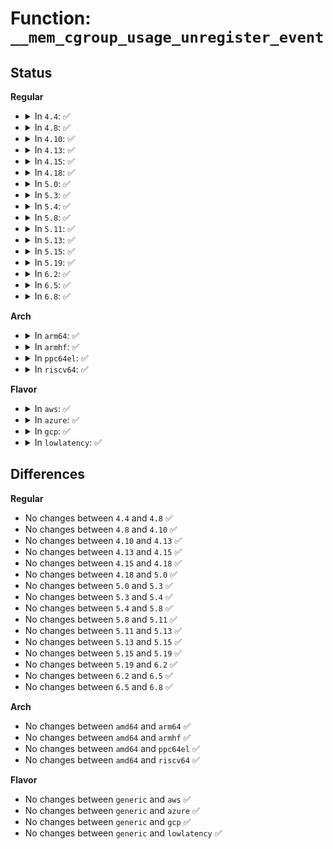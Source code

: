 # Function: <code>__mem_cgroup_usage_unregister_event</code>

## Status
<b>Regular</b>
<ul>
<li>
<details>
<summary>In <code>4.4</code>: ✅</summary>

```c
void __mem_cgroup_usage_unregister_event(struct mem_cgroup *memcg, struct eventfd_ctx *eventfd, enum res_type type);
```

**Collision:** Unique Static

**Inline:** No

**Transformation:** False

**Instances:**

```
In mm/memcontrol.c (ffffffff811fd9d0)
Location: mm/memcontrol.c:3461
Inline: False
Direct callers:
  - mm/memcontrol.c:memsw_cgroup_usage_unregister_event
  - mm/memcontrol.c:mem_cgroup_usage_unregister_event
```
**Symbols:**

```
ffffffff811fd9d0-ffffffff811fdb8f: __mem_cgroup_usage_unregister_event (STB_LOCAL)
```
</details>
</li>
<li>
<details>
<summary>In <code>4.8</code>: ✅</summary>

```c
void __mem_cgroup_usage_unregister_event(struct mem_cgroup *memcg, struct eventfd_ctx *eventfd, enum res_type type);
```

**Collision:** Unique Static

**Inline:** No

**Transformation:** False

**Instances:**

```
In mm/memcontrol.c (ffffffff81221660)
Location: mm/memcontrol.c:3467
Inline: False
Direct callers:
  - mm/memcontrol.c:memsw_cgroup_usage_unregister_event
  - mm/memcontrol.c:mem_cgroup_usage_unregister_event
```
**Symbols:**

```
ffffffff81221660-ffffffff8122181f: __mem_cgroup_usage_unregister_event (STB_LOCAL)
```
</details>
</li>
<li>
<details>
<summary>In <code>4.10</code>: ✅</summary>

```c
void __mem_cgroup_usage_unregister_event(struct mem_cgroup *memcg, struct eventfd_ctx *eventfd, enum res_type type);
```

**Collision:** Unique Static

**Inline:** No

**Transformation:** False

**Instances:**

```
In mm/memcontrol.c (ffffffff81233dd0)
Location: mm/memcontrol.c:3440
Inline: False
Direct callers:
  - mm/memcontrol.c:memsw_cgroup_usage_unregister_event
  - mm/memcontrol.c:mem_cgroup_usage_unregister_event
```
**Symbols:**

```
ffffffff81233dd0-ffffffff81233f8f: __mem_cgroup_usage_unregister_event (STB_LOCAL)
```
</details>
</li>
<li>
<details>
<summary>In <code>4.13</code>: ✅</summary>

```c
void __mem_cgroup_usage_unregister_event(struct mem_cgroup *memcg, struct eventfd_ctx *eventfd, enum res_type type);
```

**Collision:** Unique Static

**Inline:** No

**Transformation:** False

**Instances:**

```
In mm/memcontrol.c (ffffffff8123f680)
Location: mm/memcontrol.c:3459
Inline: False
Direct callers:
  - mm/memcontrol.c:memsw_cgroup_usage_unregister_event
  - mm/memcontrol.c:mem_cgroup_usage_unregister_event
```
**Symbols:**

```
ffffffff8123f680-ffffffff8123f83c: __mem_cgroup_usage_unregister_event (STB_LOCAL)
```
</details>
</li>
<li>
<details>
<summary>In <code>4.15</code>: ✅</summary>

```c
void __mem_cgroup_usage_unregister_event(struct mem_cgroup *memcg, struct eventfd_ctx *eventfd, enum res_type type);
```

**Collision:** Unique Static

**Inline:** No

**Transformation:** False

**Instances:**

```
In mm/memcontrol.c (ffffffff8125f3d0)
Location: mm/memcontrol.c:3486
Inline: False
Direct callers:
  - mm/memcontrol.c:memsw_cgroup_usage_unregister_event
  - mm/memcontrol.c:mem_cgroup_usage_unregister_event
```
**Symbols:**

```
ffffffff8125f3d0-ffffffff8125f58c: __mem_cgroup_usage_unregister_event (STB_LOCAL)
```
</details>
</li>
<li>
<details>
<summary>In <code>4.18</code>: ✅</summary>

```c
void __mem_cgroup_usage_unregister_event(struct mem_cgroup *memcg, struct eventfd_ctx *eventfd, enum res_type type);
```

**Collision:** Unique Static

**Inline:** No

**Transformation:** False

**Instances:**

```
In mm/memcontrol.c (ffffffff81283880)
Location: mm/memcontrol.c:3417
Inline: False
Direct callers:
  - mm/memcontrol.c:memsw_cgroup_usage_unregister_event
  - mm/memcontrol.c:mem_cgroup_usage_unregister_event
```
**Symbols:**

```
ffffffff81283880-ffffffff81283a31: __mem_cgroup_usage_unregister_event (STB_LOCAL)
```
</details>
</li>
<li>
<details>
<summary>In <code>5.0</code>: ✅</summary>

```c
void __mem_cgroup_usage_unregister_event(struct mem_cgroup *memcg, struct eventfd_ctx *eventfd, enum res_type type);
```

**Collision:** Unique Static

**Inline:** No

**Transformation:** False

**Instances:**

```
In mm/memcontrol.c (ffffffff81297400)
Location: mm/memcontrol.c:3692
Inline: False
Direct callers:
  - mm/memcontrol.c:memsw_cgroup_usage_unregister_event
  - mm/memcontrol.c:mem_cgroup_usage_unregister_event
```
**Symbols:**

```
ffffffff81297400-ffffffff812975b1: __mem_cgroup_usage_unregister_event (STB_LOCAL)
```
</details>
</li>
<li>
<details>
<summary>In <code>5.3</code>: ✅</summary>

```c
void __mem_cgroup_usage_unregister_event(struct mem_cgroup *memcg, struct eventfd_ctx *eventfd, enum res_type type);
```

**Collision:** Unique Static

**Inline:** No

**Transformation:** False

**Instances:**

```
In mm/memcontrol.c (ffffffff812aed80)
Location: mm/memcontrol.c:4016
Inline: False
Direct callers:
  - mm/memcontrol.c:memsw_cgroup_usage_unregister_event
  - mm/memcontrol.c:mem_cgroup_usage_unregister_event
```
**Symbols:**

```
ffffffff812aed80-ffffffff812aef40: __mem_cgroup_usage_unregister_event (STB_LOCAL)
```
</details>
</li>
<li>
<details>
<summary>In <code>5.4</code>: ✅</summary>

```c
void __mem_cgroup_usage_unregister_event(struct mem_cgroup *memcg, struct eventfd_ctx *eventfd, enum res_type type);
```

**Collision:** Unique Static

**Inline:** No

**Transformation:** False

**Instances:**

```
In mm/memcontrol.c (ffffffff812c07c0)
Location: mm/memcontrol.c:4209
Inline: False
Direct callers:
  - mm/memcontrol.c:memsw_cgroup_usage_unregister_event
  - mm/memcontrol.c:mem_cgroup_usage_unregister_event
```
**Symbols:**

```
ffffffff812c07c0-ffffffff812c0997: __mem_cgroup_usage_unregister_event (STB_LOCAL)
```
</details>
</li>
<li>
<details>
<summary>In <code>5.8</code>: ✅</summary>

```c
void __mem_cgroup_usage_unregister_event(struct mem_cgroup *memcg, struct eventfd_ctx *eventfd, enum res_type type);
```

**Collision:** Unique Static

**Inline:** No

**Transformation:** False

**Instances:**

```
In mm/memcontrol.c (ffffffff812f6ed0)
Location: mm/memcontrol.c:4089
Inline: False
Direct callers:
  - mm/memcontrol.c:memsw_cgroup_usage_unregister_event
  - mm/memcontrol.c:mem_cgroup_usage_unregister_event
```
**Symbols:**

```
ffffffff812f6ed0-ffffffff812f70bd: __mem_cgroup_usage_unregister_event (STB_LOCAL)
```
</details>
</li>
<li>
<details>
<summary>In <code>5.11</code>: ✅</summary>

```c
void __mem_cgroup_usage_unregister_event(struct mem_cgroup *memcg, struct eventfd_ctx *eventfd, enum res_type type);
```

**Collision:** Unique Static

**Inline:** No

**Transformation:** False

**Instances:**

```
In mm/memcontrol.c (ffffffff81302330)
Location: mm/memcontrol.c:4354
Inline: False
Direct callers:
  - mm/memcontrol.c:memsw_cgroup_usage_unregister_event
  - mm/memcontrol.c:mem_cgroup_usage_unregister_event
```
**Symbols:**

```
ffffffff81302330-ffffffff8130251d: __mem_cgroup_usage_unregister_event (STB_LOCAL)
```
</details>
</li>
<li>
<details>
<summary>In <code>5.13</code>: ✅</summary>

```c
void __mem_cgroup_usage_unregister_event(struct mem_cgroup *memcg, struct eventfd_ctx *eventfd, enum res_type type);
```

**Collision:** Unique Static

**Inline:** No

**Transformation:** False

**Instances:**

```
In mm/memcontrol.c (ffffffff813089b0)
Location: mm/memcontrol.c:4137
Inline: False
Direct callers:
  - mm/memcontrol.c:memsw_cgroup_usage_unregister_event
  - mm/memcontrol.c:mem_cgroup_usage_unregister_event
```
**Symbols:**

```
ffffffff813089b0-ffffffff81308bb7: __mem_cgroup_usage_unregister_event (STB_LOCAL)
```
</details>
</li>
<li>
<details>
<summary>In <code>5.15</code>: ✅</summary>

```c
void __mem_cgroup_usage_unregister_event(struct mem_cgroup *memcg, struct eventfd_ctx *eventfd, enum res_type type);
```

**Collision:** Unique Static

**Inline:** No

**Transformation:** False

**Instances:**

```
In mm/memcontrol.c (ffffffff81354c90)
Location: mm/memcontrol.c:4304
Inline: False
Direct callers:
  - mm/memcontrol.c:memsw_cgroup_usage_unregister_event
  - mm/memcontrol.c:mem_cgroup_usage_unregister_event
```
**Symbols:**

```
ffffffff81354c90-ffffffff81354e87: __mem_cgroup_usage_unregister_event (STB_LOCAL)
```
</details>
</li>
<li>
<details>
<summary>In <code>5.19</code>: ✅</summary>

```c
void __mem_cgroup_usage_unregister_event(struct mem_cgroup *memcg, struct eventfd_ctx *eventfd, enum res_type type);
```

**Collision:** Unique Static

**Inline:** No

**Transformation:** False

**Instances:**

```
In mm/memcontrol.c (ffffffff813ccb10)
Location: mm/memcontrol.c:4255
Inline: False
Direct callers:
  - mm/memcontrol.c:memsw_cgroup_usage_unregister_event
  - mm/memcontrol.c:mem_cgroup_usage_unregister_event
```
**Symbols:**

```
ffffffff813ccb10-ffffffff813ccd49: __mem_cgroup_usage_unregister_event (STB_LOCAL)
```
</details>
</li>
<li>
<details>
<summary>In <code>6.2</code>: ✅</summary>

```c
void __mem_cgroup_usage_unregister_event(struct mem_cgroup *memcg, struct eventfd_ctx *eventfd, enum res_type type);
```

**Collision:** Unique Static

**Inline:** No

**Transformation:** False

**Instances:**

```
In mm/memcontrol.c (ffffffff814515d0)
Location: mm/memcontrol.c:4365
Inline: False
Direct callers:
  - mm/memcontrol.c:memsw_cgroup_usage_unregister_event
  - mm/memcontrol.c:mem_cgroup_usage_unregister_event
```
**Symbols:**

```
ffffffff814515d0-ffffffff814517c0: __mem_cgroup_usage_unregister_event (STB_LOCAL)
```
</details>
</li>
<li>
<details>
<summary>In <code>6.5</code>: ✅</summary>

```c
void __mem_cgroup_usage_unregister_event(struct mem_cgroup *memcg, struct eventfd_ctx *eventfd, enum res_type type);
```

**Collision:** Unique Static

**Inline:** No

**Transformation:** False

**Instances:**

```
In mm/memcontrol.c (ffffffff81486b10)
Location: mm/memcontrol.c:4389
Inline: False
Direct callers:
  - mm/memcontrol.c:memsw_cgroup_usage_unregister_event
  - mm/memcontrol.c:mem_cgroup_usage_unregister_event
```
**Symbols:**

```
ffffffff81486b10-ffffffff81486d11: __mem_cgroup_usage_unregister_event (STB_LOCAL)
```
</details>
</li>
<li>
<details>
<summary>In <code>6.8</code>: ✅</summary>

```c
void __mem_cgroup_usage_unregister_event(struct mem_cgroup *memcg, struct eventfd_ctx *eventfd, enum res_type type);
```

**Collision:** Unique Static

**Inline:** No

**Transformation:** False

**Instances:**

```
In mm/memcontrol.c (ffffffff814b5290)
Location: mm/memcontrol.c:4586
Inline: False
Direct callers:
  - mm/memcontrol.c:memsw_cgroup_usage_unregister_event
  - mm/memcontrol.c:mem_cgroup_usage_unregister_event
```
**Symbols:**

```
ffffffff814b5290-ffffffff814b5491: __mem_cgroup_usage_unregister_event (STB_LOCAL)
```
</details>
</li>
</ul>
<b>Arch</b>
<ul>
<li>
<details>
<summary>In <code>arm64</code>: ✅</summary>

```c
void __mem_cgroup_usage_unregister_event(struct mem_cgroup *memcg, struct eventfd_ctx *eventfd, enum res_type type);
```

**Collision:** Unique Static

**Inline:** No

**Transformation:** False

**Instances:**

```
In mm/memcontrol.c (ffff8000103628a0)
Location: mm/memcontrol.c:4209
Inline: False
Direct callers:
  - mm/memcontrol.c:memsw_cgroup_usage_unregister_event
  - mm/memcontrol.c:mem_cgroup_usage_unregister_event
```
**Symbols:**

```
ffff8000103628a0-ffff800010362a68: __mem_cgroup_usage_unregister_event (STB_LOCAL)
```
</details>
</li>
<li>
<details>
<summary>In <code>armhf</code>: ✅</summary>

```c
void __mem_cgroup_usage_unregister_event(struct mem_cgroup *memcg, struct eventfd_ctx *eventfd, enum res_type type);
```

**Collision:** Unique Static

**Inline:** No

**Transformation:** False

**Instances:**

```
In mm/memcontrol.c (c0555048)
Location: mm/memcontrol.c:4209
Inline: False
Direct callers:
  - mm/memcontrol.c:memsw_cgroup_usage_unregister_event
  - mm/memcontrol.c:mem_cgroup_usage_unregister_event
```
**Symbols:**

```
c0555048-c0555200: __mem_cgroup_usage_unregister_event (STB_LOCAL)
```
</details>
</li>
<li>
<details>
<summary>In <code>ppc64el</code>: ✅</summary>

```c
void __mem_cgroup_usage_unregister_event(struct mem_cgroup *memcg, struct eventfd_ctx *eventfd, enum res_type type);
```

**Collision:** Unique Static

**Inline:** No

**Transformation:** False

**Instances:**

```
In mm/memcontrol.c (c00000000044e750)
Location: mm/memcontrol.c:4209
Inline: False
Direct callers:
  - mm/memcontrol.c:memsw_cgroup_usage_unregister_event
  - mm/memcontrol.c:mem_cgroup_usage_unregister_event
```
**Symbols:**

```
c00000000044e750-c00000000044e9fc: __mem_cgroup_usage_unregister_event (STB_LOCAL)
```
</details>
</li>
<li>
<details>
<summary>In <code>riscv64</code>: ✅</summary>

```c
void __mem_cgroup_usage_unregister_event(struct mem_cgroup *memcg, struct eventfd_ctx *eventfd, enum res_type type);
```

**Collision:** Unique Static

**Inline:** No

**Transformation:** False

**Instances:**

```
In mm/memcontrol.c (ffffffe0002421ba)
Location: mm/memcontrol.c:4209
Inline: False
Direct callers:
  - mm/memcontrol.c:memsw_cgroup_usage_unregister_event
  - mm/memcontrol.c:mem_cgroup_usage_unregister_event
```
**Symbols:**

```
ffffffe0002421ba-ffffffe000242342: __mem_cgroup_usage_unregister_event (STB_LOCAL)
```
</details>
</li>
</ul>
<b>Flavor</b>
<ul>
<li>
<details>
<summary>In <code>aws</code>: ✅</summary>

```c
void __mem_cgroup_usage_unregister_event(struct mem_cgroup *memcg, struct eventfd_ctx *eventfd, enum res_type type);
```

**Collision:** Unique Static

**Inline:** No

**Transformation:** False

**Instances:**

```
In mm/memcontrol.c (ffffffff812b8da0)
Location: mm/memcontrol.c:4209
Inline: False
Direct callers:
  - mm/memcontrol.c:memsw_cgroup_usage_unregister_event
  - mm/memcontrol.c:mem_cgroup_usage_unregister_event
```
**Symbols:**

```
ffffffff812b8da0-ffffffff812b8f77: __mem_cgroup_usage_unregister_event (STB_LOCAL)
```
</details>
</li>
<li>
<details>
<summary>In <code>azure</code>: ✅</summary>

```c
void __mem_cgroup_usage_unregister_event(struct mem_cgroup *memcg, struct eventfd_ctx *eventfd, enum res_type type);
```

**Collision:** Unique Static

**Inline:** No

**Transformation:** False

**Instances:**

```
In mm/memcontrol.c (ffffffff812a9f70)
Location: mm/memcontrol.c:4209
Inline: False
Direct callers:
  - mm/memcontrol.c:memsw_cgroup_usage_unregister_event
  - mm/memcontrol.c:mem_cgroup_usage_unregister_event
```
**Symbols:**

```
ffffffff812a9f70-ffffffff812aa147: __mem_cgroup_usage_unregister_event (STB_LOCAL)
```
</details>
</li>
<li>
<details>
<summary>In <code>gcp</code>: ✅</summary>

```c
void __mem_cgroup_usage_unregister_event(struct mem_cgroup *memcg, struct eventfd_ctx *eventfd, enum res_type type);
```

**Collision:** Unique Static

**Inline:** No

**Transformation:** False

**Instances:**

```
In mm/memcontrol.c (ffffffff812b6bb0)
Location: mm/memcontrol.c:4209
Inline: False
Direct callers:
  - mm/memcontrol.c:memsw_cgroup_usage_unregister_event
  - mm/memcontrol.c:mem_cgroup_usage_unregister_event
```
**Symbols:**

```
ffffffff812b6bb0-ffffffff812b6d87: __mem_cgroup_usage_unregister_event (STB_LOCAL)
```
</details>
</li>
<li>
<details>
<summary>In <code>lowlatency</code>: ✅</summary>

```c
void __mem_cgroup_usage_unregister_event(struct mem_cgroup *memcg, struct eventfd_ctx *eventfd, enum res_type type);
```

**Collision:** Unique Static

**Inline:** No

**Transformation:** False

**Instances:**

```
In mm/memcontrol.c (ffffffff812c7490)
Location: mm/memcontrol.c:4209
Inline: False
Direct callers:
  - mm/memcontrol.c:memsw_cgroup_usage_unregister_event
  - mm/memcontrol.c:mem_cgroup_usage_unregister_event
```
**Symbols:**

```
ffffffff812c7490-ffffffff812c7667: __mem_cgroup_usage_unregister_event (STB_LOCAL)
```
</details>
</li>
</ul>

## Differences
<b>Regular</b>
<ul>
<li>
No changes between <code>4.4</code> and <code>4.8</code> ✅
</li>
<li>
No changes between <code>4.8</code> and <code>4.10</code> ✅
</li>
<li>
No changes between <code>4.10</code> and <code>4.13</code> ✅
</li>
<li>
No changes between <code>4.13</code> and <code>4.15</code> ✅
</li>
<li>
No changes between <code>4.15</code> and <code>4.18</code> ✅
</li>
<li>
No changes between <code>4.18</code> and <code>5.0</code> ✅
</li>
<li>
No changes between <code>5.0</code> and <code>5.3</code> ✅
</li>
<li>
No changes between <code>5.3</code> and <code>5.4</code> ✅
</li>
<li>
No changes between <code>5.4</code> and <code>5.8</code> ✅
</li>
<li>
No changes between <code>5.8</code> and <code>5.11</code> ✅
</li>
<li>
No changes between <code>5.11</code> and <code>5.13</code> ✅
</li>
<li>
No changes between <code>5.13</code> and <code>5.15</code> ✅
</li>
<li>
No changes between <code>5.15</code> and <code>5.19</code> ✅
</li>
<li>
No changes between <code>5.19</code> and <code>6.2</code> ✅
</li>
<li>
No changes between <code>6.2</code> and <code>6.5</code> ✅
</li>
<li>
No changes between <code>6.5</code> and <code>6.8</code> ✅
</li>
</ul>
<b>Arch</b>
<ul>
<li>
No changes between <code>amd64</code> and <code>arm64</code> ✅
</li>
<li>
No changes between <code>amd64</code> and <code>armhf</code> ✅
</li>
<li>
No changes between <code>amd64</code> and <code>ppc64el</code> ✅
</li>
<li>
No changes between <code>amd64</code> and <code>riscv64</code> ✅
</li>
</ul>
<b>Flavor</b>
<ul>
<li>
No changes between <code>generic</code> and <code>aws</code> ✅
</li>
<li>
No changes between <code>generic</code> and <code>azure</code> ✅
</li>
<li>
No changes between <code>generic</code> and <code>gcp</code> ✅
</li>
<li>
No changes between <code>generic</code> and <code>lowlatency</code> ✅
</li>
</ul>
